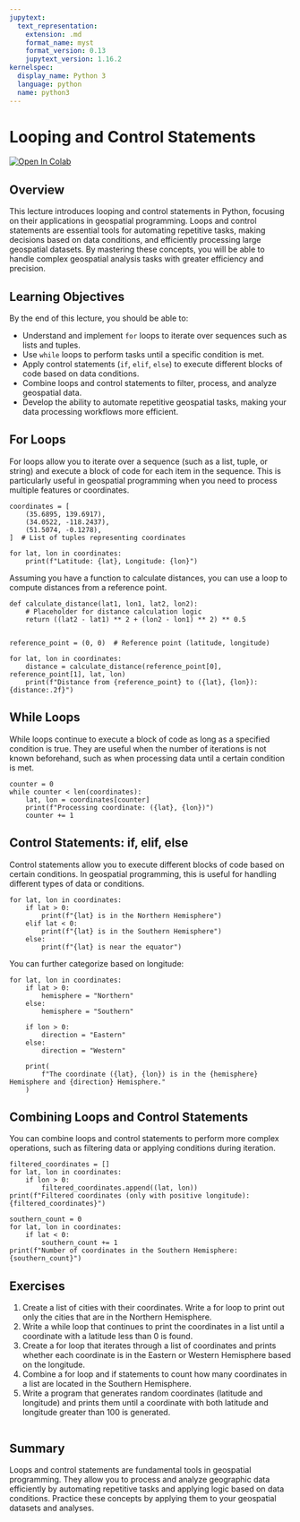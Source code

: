 ```yaml
---
jupytext:
  text_representation:
    extension: .md
    format_name: myst
    format_version: 0.13
    jupytext_version: 1.16.2
kernelspec:
  display_name: Python 3
  language: python
  name: python3
---
```


# Looping and Control Statements

[![Open In Colab](https://colab.research.google.com/assets/colab-badge.svg)](https://colab.research.google.com/github/giswqs/geog-312/blob/main/book/python/05_looping.ipynb)

## Overview

This lecture introduces looping and control statements in Python, focusing on their applications in geospatial programming. Loops and control statements are essential tools for automating repetitive tasks, making decisions based on data conditions, and efficiently processing large geospatial datasets. By mastering these concepts, you will be able to handle complex geospatial analysis tasks with greater efficiency and precision.

## Learning Objectives

By the end of this lecture, you should be able to:

- Understand and implement `for` loops to iterate over sequences such as lists and tuples.
- Use `while` loops to perform tasks until a specific condition is met.
- Apply control statements (`if`, `elif`, `else`) to execute different blocks of code based on data conditions.
- Combine loops and control statements to filter, process, and analyze geospatial data.
- Develop the ability to automate repetitive geospatial tasks, making your data processing workflows more efficient.

## For Loops

For loops allow you to iterate over a sequence (such as a list, tuple, or string) and execute a block of code for each item in the sequence. This is particularly useful in geospatial programming when you need to process multiple features or coordinates.

```{code-cell} ipython3
coordinates = [
    (35.6895, 139.6917),
    (34.0522, -118.2437),
    (51.5074, -0.1278),
]  # List of tuples representing coordinates

for lat, lon in coordinates:
    print(f"Latitude: {lat}, Longitude: {lon}")
```

Assuming you have a function to calculate distances, you can use a loop to compute distances from a reference point.

```{code-cell} ipython3
def calculate_distance(lat1, lon1, lat2, lon2):
    # Placeholder for distance calculation logic
    return ((lat2 - lat1) ** 2 + (lon2 - lon1) ** 2) ** 0.5


reference_point = (0, 0)  # Reference point (latitude, longitude)

for lat, lon in coordinates:
    distance = calculate_distance(reference_point[0], reference_point[1], lat, lon)
    print(f"Distance from {reference_point} to ({lat}, {lon}): {distance:.2f}")
```

## While Loops

While loops continue to execute a block of code as long as a specified condition is true. They are useful when the number of iterations is not known beforehand, such as when processing data until a certain condition is met.

```{code-cell} ipython3
counter = 0
while counter < len(coordinates):
    lat, lon = coordinates[counter]
    print(f"Processing coordinate: ({lat}, {lon})")
    counter += 1
```

## Control Statements: if, elif, else

Control statements allow you to execute different blocks of code based on certain conditions. In geospatial programming, this is useful for handling different types of data or conditions.

```{code-cell} ipython3
for lat, lon in coordinates:
    if lat > 0:
        print(f"{lat} is in the Northern Hemisphere")
    elif lat < 0:
        print(f"{lat} is in the Southern Hemisphere")
    else:
        print(f"{lat} is near the equator")
```

You can further categorize based on longitude:

```{code-cell} ipython3
for lat, lon in coordinates:
    if lat > 0:
        hemisphere = "Northern"
    else:
        hemisphere = "Southern"

    if lon > 0:
        direction = "Eastern"
    else:
        direction = "Western"

    print(
        f"The coordinate ({lat}, {lon}) is in the {hemisphere} Hemisphere and {direction} Hemisphere."
    )
```

## Combining Loops and Control Statements

You can combine loops and control statements to perform more complex operations, such as filtering data or applying conditions during iteration.

```{code-cell} ipython3
filtered_coordinates = []
for lat, lon in coordinates:
    if lon > 0:
        filtered_coordinates.append((lat, lon))
print(f"Filtered coordinates (only with positive longitude): {filtered_coordinates}")
```

```{code-cell} ipython3
southern_count = 0
for lat, lon in coordinates:
    if lat < 0:
        southern_count += 1
print(f"Number of coordinates in the Southern Hemisphere: {southern_count}")
```

## Exercises

1. Create a list of cities with their coordinates. Write a for loop to print out only the cities that are in the Northern Hemisphere.
2. Write a while loop that continues to print the coordinates in a list until a coordinate with a latitude less than 0 is found.
3. Create a for loop that iterates through a list of coordinates and prints whether each coordinate is in the Eastern or Western Hemisphere based on the longitude.
4. Combine a for loop and if statements to count how many coordinates in a list are located in the Southern Hemisphere.
5. Write a program that generates random coordinates (latitude and longitude) and prints them until a coordinate with both latitude and longitude greater than 100 is generated.

```{code-cell} ipython3

```

## Summary

Loops and control statements are fundamental tools in geospatial programming. They allow you to process and analyze geographic data efficiently by automating repetitive tasks and applying logic based on data conditions. Practice these concepts by applying them to your geospatial datasets and analyses.
